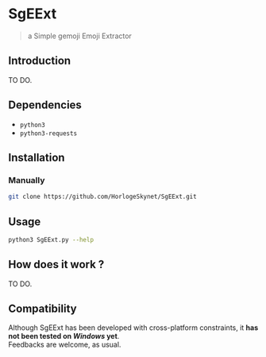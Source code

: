 # SgEExt

> a Simple gemoji Emoji Extractor

## Introduction

TO DO.

## Dependencies

* `python3`
* `python3-requests`

## Installation

### Manually

```bash
git clone https://github.com/HorlogeSkynet/SgEExt.git
```

## Usage

```bash
python3 SgEExt.py --help
```

## How does it work ?

TO DO.

## Compatibility

Although SgEExt has been developed with cross-platform constraints, it **has not been tested on _Windows_ yet**.  
Feedbacks are welcome, as usual.

